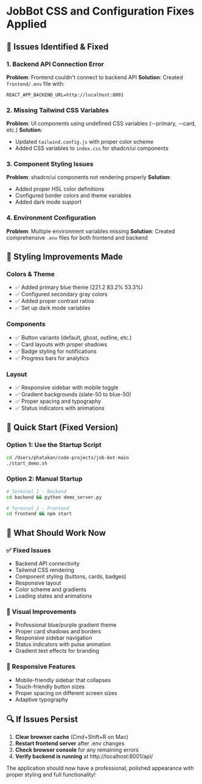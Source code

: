 # JobBot CSS and Configuration Fixes Applied

## 🐛 Issues Identified & Fixed

### 1. **Backend API Connection Error**
**Problem**: Frontend couldn't connect to backend API
**Solution**: Created `frontend/.env` file with:
```
REACT_APP_BACKEND_URL=http://localhost:8001
```

### 2. **Missing Tailwind CSS Variables**
**Problem**: UI components using undefined CSS variables (--primary, --card, etc.)
**Solution**: 
- Updated `tailwind.config.js` with proper color scheme
- Added CSS variables to `index.css` for shadcn/ui components

### 3. **Component Styling Issues**
**Problem**: shadcn/ui components not rendering properly
**Solution**: 
- Added proper HSL color definitions
- Configured border colors and theme variables
- Added dark mode support

### 4. **Environment Configuration**
**Problem**: Multiple environment variables missing
**Solution**: Created comprehensive `.env` files for both frontend and backend

## 🎨 Styling Improvements Made

### Colors & Theme
- ✅ Added primary blue theme (221.2 83.2% 53.3%)
- ✅ Configured secondary gray colors
- ✅ Added proper contrast ratios
- ✅ Set up dark mode variables

### Components
- ✅ Button variants (default, ghost, outline, etc.)
- ✅ Card layouts with proper shadows
- ✅ Badge styling for notifications
- ✅ Progress bars for analytics

### Layout
- ✅ Responsive sidebar with mobile toggle
- ✅ Gradient backgrounds (slate-50 to blue-50)
- ✅ Proper spacing and typography
- ✅ Status indicators with animations

## 🚀 Quick Start (Fixed Version)

### Option 1: Use the Startup Script
```bash
cd /Users/phatakan/code-projects/job-bot-main
./start_demo.sh
```

### Option 2: Manual Startup
```bash
# Terminal 1 - Backend
cd backend && python demo_server.py

# Terminal 2 - Frontend  
cd frontend && npm start
```

## 🎯 What Should Work Now

### ✅ Fixed Issues
- Backend API connectivity
- Tailwind CSS rendering
- Component styling (buttons, cards, badges)
- Responsive layout
- Color scheme and gradients
- Loading states and animations

### 🎨 Visual Improvements
- Professional blue/purple gradient theme
- Proper card shadows and borders
- Responsive sidebar navigation
- Status indicators with pulse animation
- Gradient text effects for branding

### 📱 Responsive Features
- Mobile-friendly sidebar that collapses
- Touch-friendly button sizes
- Proper spacing on different screen sizes
- Adaptive typography

## 🔍 If Issues Persist

1. **Clear browser cache** (Cmd+Shift+R on Mac)
2. **Restart frontend server** after .env changes
3. **Check browser console** for any remaining errors
4. **Verify backend is running** at http://localhost:8001/api/

The application should now have a professional, polished appearance with proper styling and full functionality!